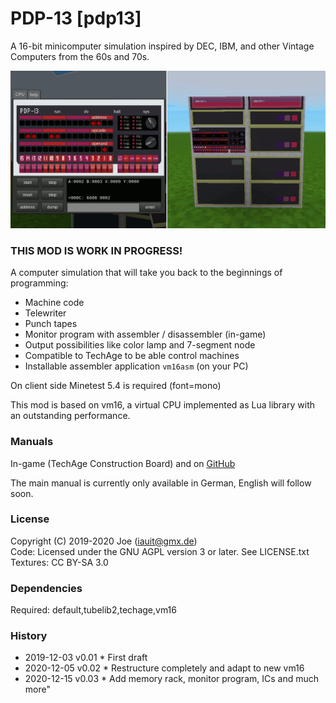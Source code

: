 # PDP-13 [pdp13]

A 16-bit minicomputer simulation inspired by DEC, IBM, and other Vintage Computers from the 60s and 70s.


![screenshot](https://github.com/joe7575/pdp13/blob/main/screenshot.png)


### THIS MOD IS WORK IN PROGRESS!

A computer simulation that will take you back to the beginnings of programming:

- Machine code
- Telewriter
- Punch tapes
- Monitor program with assembler / disassembler (in-game)
- Output possibilities like color lamp and 7-segment node
- Compatible to TechAge to be able control machines
- Installable assembler application `vm16asm` (on your PC)

On client side Minetest 5.4 is required (font=mono)

This mod is based on vm16, a virtual CPU implemented as Lua library with an outstanding performance.



### Manuals

In-game (TechAge Construction Board) and on [GitHub](https://github.com/joe7575/pdp13/wiki)

The main manual is currently only available in German, English will follow soon.



### License
Copyright (C) 2019-2020 Joe (iauit@gmx.de)  
Code: Licensed under the GNU AGPL version 3 or later. See LICENSE.txt
Textures: CC BY-SA 3.0




### Dependencies  
Required: default,tubelib2,techage,vm16


### History  
- 2019-12-03  v0.01  * First draft
- 2020-12-05  v0.02  * Restructure completely and adapt to new vm16
- 2020-12-15  v0.03  * Add memory rack, monitor program, ICs and much more"

